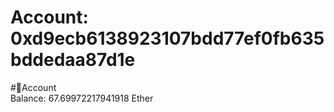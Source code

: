 
Account: 0xd9ecb6138923107bdd77ef0fb635bddedaa87d1e
===================================================
  
#📜Account  
Balance: 67.69972217941918 Ether